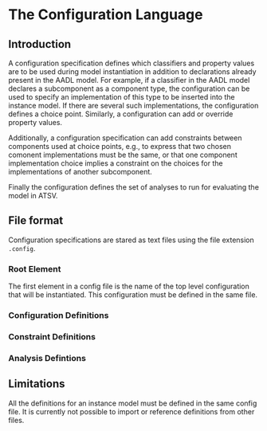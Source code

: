 # The Configuration Language

## Introduction

A configuration specification defines which classifiers and property values are to be used during model instantiation 
in addition to declarations already present in the AADL model. For example, if a classifier in the AADL model declares a 
subcomponent as a component type, the configuration can be used to specify an implementation of this type to be inserted
into the instance model. If there are several such implementations, the configuration defines a choice point. Similarly, 
a configuration can add or override property values.

Additionally, a configuration specification can add constraints between components used at choice points, e.g., to express that
two chosen comonent implementations must be the same, or that one component implementation choice implies a constraint on the
choices for the implementations of another subcomponent.

Finally the configuration defines the set of analyses to run for evaluating the model in ATSV.

## File format

Configuration specifications are stared as text files using the file extension `.config`.

### Root Element

The first element in a config file is the name of the top level configuration that will be instantiated. This configuration must
be defined in the same file.

### Configuration Definitions

### Constraint Definitions

### Analysis Defintions

## Limitations

All the definitions for an instance model must be defined in the same config file. It is currently not possible to import
or reference definitions from other files.
